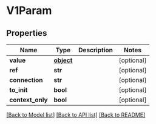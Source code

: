 # V1Param

## Properties
Name | Type | Description | Notes
------------ | ------------- | ------------- | -------------
**value** | [**object**](.md) |  | [optional] 
**ref** | **str** |  | [optional] 
**connection** | **str** |  | [optional] 
**to_init** | **bool** |  | [optional] 
**context_only** | **bool** |  | [optional] 

[[Back to Model list]](../README.md#documentation-for-models) [[Back to API list]](../README.md#documentation-for-api-endpoints) [[Back to README]](../README.md)


